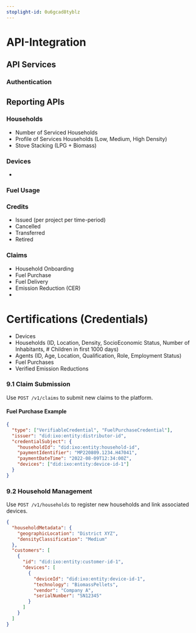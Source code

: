 ```yaml
---
stoplight-id: 0u6gcad8tyblz
---
```


# API-Integration


## API Services

### Authentication


## Reporting APIs

### Households
- Number of Serviced Households
- Profile of Services Households (Low, Medium, High Density)
- Stove Stacking (LPG + Biomass)

### Devices
- 

### Fuel Usage


### Credits
- Issued (per project per time-period)
- Cancelled
- Transferred
- Retired

### Claims
- Household Onboarding
- Fuel Purchase
- Fuel Delivery
- Emission Reduction (CER)
- 

# Certifications (Credentials)
- Devices
- Households (ID, Location, Density, SocioEconomic Status, Number of Inhabitants, # Children in first 1000 days)
- Agents (ID, Age, Location, Qualification, Role, Employment Status)
- Fuel Purchases
- Verified Emission Reductions




### 9.1 Claim Submission
Use `POST /v1/claims` to submit new claims to the platform.

#### Fuel Purchase Example
```json
{
  "type": ["VerifiableCredential", "FuelPurchaseCredential"],
  "issuer": "did:ixo:entity:distributor-id",
  "credentialSubject": {
    "householdId": "did:ixo:entity:household-id",
    "paymentIdentifier": "MP220809.1234.H47041",
    "paymentDateTime": "2022-08-09T12:34:00Z",
    "devices": ["did:ixo:entity:device-id-1"]
  }
}
```

### 9.2 Household Management
Use `POST /v1/households` to register new households and link associated devices.

```json
{
  "householdMetadata": {
    "geographicLocation": "District XYZ",
    "densityClassification": "Medium"
  },
  "customers": [
    {
      "id": "did:ixo:entity:customer-id-1",
      "devices": [
        {
          "deviceId": "did:ixo:entity:device-id-1",
          "technology": "BiomassPellets",
          "vendor": "Company A",
          "serialNumber": "SN12345"
        }
      ]
    }
  ]
}
```

